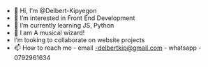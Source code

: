 - 👋 Hi, I’m @Delbert-Kipyegon
- 👀 I’m interested in Front End Development
- 🌱 I’m currently learning JS, Python
- 💞️ I am A musical wizard!
-  I’m looking to collaborate on website projects
- 📫 How to reach me - email -delbertkip@gmail.com
                      - whatsapp - 0792961634

<!---
Delbert-Kipyegon/Delbert-Kipyegon is a ✨ special ✨ repository because its `README.md` (this file) appears on your GitHub profile.
You can click the Preview link to take a look at your changes.
--->
